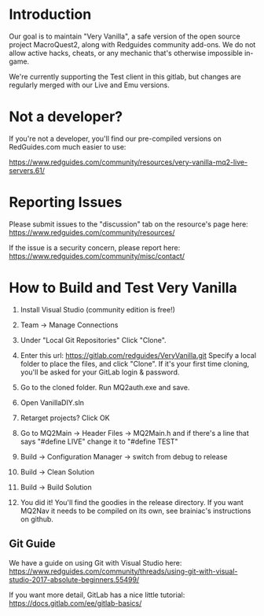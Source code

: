 # Introduction
Our goal is to maintain "Very Vanilla", a safe version of the open source project MacroQuest2, along with Redguides community add-ons. We do not allow active hacks, cheats, or any mechanic that's otherwise impossible in-game.

We're currently supporting the Test client in this gitlab, but changes are regularly merged with our Live and Emu versions.

# Not a developer?
If you're not a developer, you'll find our pre-compiled versions on RedGuides.com much easier to use:

https://www.redguides.com/community/resources/very-vanilla-mq2-live-servers.61/

# Reporting Issues
Please submit issues to the "discussion" tab on the resource's page here:
https://www.redguides.com/community/resources/

If the issue is a security concern, please report here:
https://www.redguides.com/community/misc/contact/

# How to Build and Test Very Vanilla
1) Install Visual Studio (community edition is free!)

2) Team -> Manage Connections

3) Under "Local Git Repositories" Click "Clone". 

4) Enter this url: https://gitlab.com/redguides/VeryVanilla.git
Specify a local folder to place the files, and click "Clone". If it's your first time cloning, you'll be asked for your GitLab login & password.

5) Go to the cloned folder. Run MQ2auth.exe and save.

6) Open VanillaDIY.sln

7) Retarget projects? Click OK

8) Go to MQ2Main -> Header Files -> MQ2Main.h and if there's a line that says "#define LIVE" change it to "#define TEST" 

9) Build -> Configuration Manager -> switch from debug to release

10) Build -> Clean Solution

11) Build -> Build Solution

12) You did it! You'll find the goodies in the release directory. If you want MQ2Nav it needs to be compiled on its own, see brainiac's instructions on github.

## Git Guide
We have a guide on using Git with Visual Studio here:
https://www.redguides.com/community/threads/using-git-with-visual-studio-2017-absolute-beginners.55499/

If you want more detail, GitLab has a nice little tutorial:
https://docs.gitlab.com/ee/gitlab-basics/





